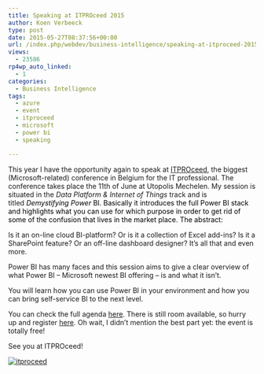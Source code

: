 ```yaml
---
title: Speaking at ITPROceed 2015
author: Koen Verbeeck
type: post
date: 2015-05-27T08:37:56+00:00
url: /index.php/webdev/business-intelligence/speaking-at-itproceed-2015/
views:
  - 23586
rp4wp_auto_linked:
  - 1
categories:
  - Business Intelligence
tags:
  - azure
  - event
  - itproceed
  - microsoft
  - power bi
  - speaking

---
```

This year I have the opportunity again to speak at [ITPROceed][1], the biggest (Microsoft-related) conference in Belgium for the IT professional. The conference takes place the 11th of June at Utopolis Mechelen. My session is situated in the _Data Platform & Internet of Things_ track and is titled _<span style="color: #000000">Demystifying Power</span>_ <span style="color: #000000">BI. Basically it introduces the full Power BI stack and highlights what you can use for which purpose in order to get rid of some of the confusion that lives in the market place. The abstract:</span>

Is it an on-line cloud BI-platform? Or is it a collection of Excel add-ins? Is it a SharePoint feature? Or an off-line dashboard designer? It’s all that and even more.
  
Power BI has many faces and this session aims to give a clear overview of what Power BI – Microsoft newest BI offering – is and what it isn’t.
  
You will learn how you can use Power BI in your environment and how you can bring self-service BI to the next level.

You can check the full agenda [here][2]. There is still room available, so hurry up and register [here][3]. Oh wait, I didn&#8217;t mention the best part yet: the event is totally free!

See you at ITPROceed!

[<img class="alignnone wp-image-3384" src="http://blogs.ltd.local/wp-content/uploads/2015/05/itproceed.png" alt="itproceed" />][4]

 [1]: http://azure.itproceed.be/
 [2]: http://azure.itproceed.be/agenda/
 [3]: http://azure.itproceed.be/registration/
 [4]: http://blogs.ltd.local/wp-content/uploads/2015/05/itproceed.png